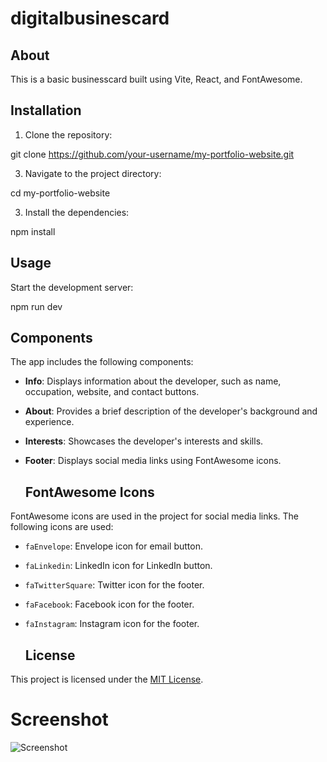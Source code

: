# digitalbusinescard

## About
This is a basic businesscard built using Vite, React, and FontAwesome.

## Installation

1. Clone the repository:

git clone https://github.com/your-username/my-portfolio-website.git

3. Navigate to the project directory:

cd my-portfolio-website

3. Install the dependencies:

npm install

## Usage

Start the development server:

npm run dev

## Components

The app includes the following components:

- **Info**: Displays information about the developer, such as name, occupation, website, and contact buttons.
- **About**: Provides a brief description of the developer's background and experience.
- **Interests**: Showcases the developer's interests and skills.
- **Footer**: Displays social media links using FontAwesome icons.

  ## FontAwesome Icons

FontAwesome icons are used in the project for social media links. The following icons are used:

- `faEnvelope`: Envelope icon for email button.
- `faLinkedin`: LinkedIn icon for LinkedIn button.
- `faTwitterSquare`: Twitter icon for the footer.
- `faFacebook`: Facebook icon for the footer.
- `faInstagram`: Instagram icon for the footer.

  ## License

This project is licensed under the [MIT License](https://opensource.org/licenses/MIT).

# Screenshot

![Screenshot](screenshot.png)
